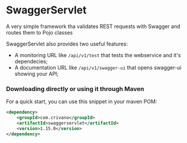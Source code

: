 # SwaggerServlet
A very simple framework tha validates REST requests with Swagger and routes them to Pojo classes

SwaggerServlet also provides two useful features:
- A monitoring URL like ```/api/v1/test``` that tests the webservice and it's dependecies;
- A documentation URL like ```/api/v1/swagger-ui``` that opens swagger-ui showing your API;

### Downloading directly or using it through Maven

For a quick start, you can use this snippet in your maven POM:

```xml
<dependency>
    <groupId>com.crivano</groupId>
    <artifactId>swaggerservlet</artifactId>
    <version>1.15.0</version>
</dependency>
```

